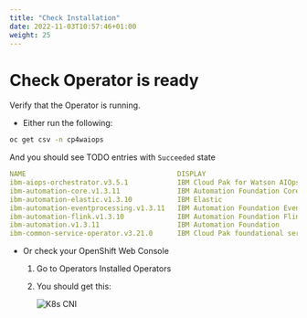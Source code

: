 ```yaml
---
title: "Check Installation"
date: 2022-11-03T10:57:46+01:00
weight: 25
---
```


# Check Operator is ready

Verify that the Operator is running.

* Either run the following:
	
```bash
oc get csv -n cp4waiops                                                           
```
	
And you should see TODO entries with `Succeeded` state

```yaml
NAME                                     DISPLAY                                      VERSION   REPLACES                                 PHASE
ibm-aiops-orchestrator.v3.5.1            IBM Cloud Pak for Watson AIOps AI Manager    3.5.1                                              Succeeded
ibm-automation-core.v1.3.11              IBM Automation Foundation Core               1.3.11    ibm-automation-core.v1.3.10              Succeeded
ibm-automation-elastic.v1.3.10           IBM Elastic                                  1.3.10    ibm-automation-elastic.v1.3.9            Succeeded
ibm-automation-eventprocessing.v1.3.11   IBM Automation Foundation Event Processing   1.3.11    ibm-automation-eventprocessing.v1.3.10   Succeeded
ibm-automation-flink.v1.3.10             IBM Automation Foundation Flink              1.3.10    ibm-automation-flink.v1.3.9              Succeeded
ibm-automation.v1.3.11                   IBM Automation Foundation                    1.3.11    ibm-automation.v1.3.10                   Succeeded
ibm-common-service-operator.v3.21.0      IBM Cloud Pak foundational services          3.21.0                                             Succeeded
```

* Or check your OpenShift Web Console

	1. Go to Operators Installed Operators 

	1. You should get this:

		![K8s CNI](/cp4waiops-training/pics/53_operators_installed.png)



